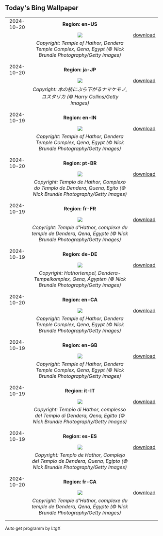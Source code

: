 ## Today's Bing Wallpaper
|      |      |      |
| :----: | :----: | :----: |
|2024-10-20|**Region: en-US**||
||![](https://www.bing.com/th?id=OHR.DenderaTemple_EN-US2605709637_UHD.jpg&pid=hp&w=1152&h=648&rs=1&c=4)| [download](https://www.bing.com/th?id=OHR.DenderaTemple_EN-US2605709637_UHD.jpg)|
||*Copyright: Temple of Hathor, Dendera Temple Complex, Qena, Egypt (© Nick Brundle Photography/Getty Images)*
||
|||
|2024-10-20|**Region: ja-JP**||
||![](https://www.bing.com/th?id=OHR.SmilingSloth_JA-JP4479144213_UHD.jpg&pid=hp&w=1152&h=648&rs=1&c=4)| [download](https://www.bing.com/th?id=OHR.SmilingSloth_JA-JP4479144213_UHD.jpg)|
||*Copyright: 木の枝にぶら下がるナマケモノ, コスタリカ (© Harry Collins/Getty Images)*
||
|||
|2024-10-19|**Region: en-IN**||
||![](https://www.bing.com/th?id=OHR.DenderaTemple_EN-IN5970079053_UHD.jpg&pid=hp&w=1152&h=648&rs=1&c=4)| [download](https://www.bing.com/th?id=OHR.DenderaTemple_EN-IN5970079053_UHD.jpg)|
||*Copyright: Temple of Hathor, Dendera Temple Complex, Qena, Egypt (© Nick Brundle Photography/Getty Images)*
||
|||
|2024-10-20|**Region: pt-BR**||
||![](https://www.bing.com/th?id=OHR.DenderaTemple_PT-BR6539845196_UHD.jpg&pid=hp&w=1152&h=648&rs=1&c=4)| [download](https://www.bing.com/th?id=OHR.DenderaTemple_PT-BR6539845196_UHD.jpg)|
||*Copyright: Templo de Hathor, Complexo do Templo de Dendera, Quena, Egito (© Nick Brundle Photography/Getty Images)*
||
|||
|2024-10-19|**Region: fr-FR**||
||![](https://www.bing.com/th?id=OHR.DenderaTemple_FR-FR5972566058_UHD.jpg&pid=hp&w=1152&h=648&rs=1&c=4)| [download](https://www.bing.com/th?id=OHR.DenderaTemple_FR-FR5972566058_UHD.jpg)|
||*Copyright: Temple d'Hathor, complexe du temple de Dendera, Qena, Égypte (© Nick Brundle Photography/Getty Images)*
||
|||
|2024-10-19|**Region: de-DE**||
||![](https://www.bing.com/th?id=OHR.DenderaTemple_DE-DE9209425729_UHD.jpg&pid=hp&w=1152&h=648&rs=1&c=4)| [download](https://www.bing.com/th?id=OHR.DenderaTemple_DE-DE9209425729_UHD.jpg)|
||*Copyright: Hathortempel, Dendera-Tempelkomplex, Qena, Ägypten (© Nick Brundle Photography/Getty Images)*
||
|||
|2024-10-20|**Region: en-CA**||
||![](https://www.bing.com/th?id=OHR.DenderaTemple_EN-CA1538664812_UHD.jpg&pid=hp&w=1152&h=648&rs=1&c=4)| [download](https://www.bing.com/th?id=OHR.DenderaTemple_EN-CA1538664812_UHD.jpg)|
||*Copyright: Temple of Hathor, Dendera Temple Complex, Qena, Egypt (© Nick Brundle Photography/Getty Images)*
||
|||
|2024-10-19|**Region: en-GB**||
||![](https://www.bing.com/th?id=OHR.DenderaTemple_EN-GB0191163199_UHD.jpg&pid=hp&w=1152&h=648&rs=1&c=4)| [download](https://www.bing.com/th?id=OHR.DenderaTemple_EN-GB0191163199_UHD.jpg)|
||*Copyright: Temple of Hathor, Dendera Temple Complex, Qena, Egypt (© Nick Brundle Photography/Getty Images)*
||
|||
|2024-10-19|**Region: it-IT**||
||![](https://www.bing.com/th?id=OHR.DenderaTemple_IT-IT8470650196_UHD.jpg&pid=hp&w=1152&h=648&rs=1&c=4)| [download](https://www.bing.com/th?id=OHR.DenderaTemple_IT-IT8470650196_UHD.jpg)|
||*Copyright: Tempio di Hathor, complesso del Tempio di Dendera, Qena, Egitto (© Nick Brundle Photography/Getty Images)*
||
|||
|2024-10-19|**Region: es-ES**||
||![](https://www.bing.com/th?id=OHR.DenderaTemple_ES-ES2992345983_UHD.jpg&pid=hp&w=1152&h=648&rs=1&c=4)| [download](https://www.bing.com/th?id=OHR.DenderaTemple_ES-ES2992345983_UHD.jpg)|
||*Copyright: Templo de Hathor, Complejo del Templo de Dendera, Quena, Egipto (© Nick Brundle Photography/Getty Images)*
||
|||
|2024-10-20|**Region: fr-CA**||
||![](https://www.bing.com/th?id=OHR.DenderaTemple_FR-CA2260090471_UHD.jpg&pid=hp&w=1152&h=648&rs=1&c=4)| [download](https://www.bing.com/th?id=OHR.DenderaTemple_FR-CA2260090471_UHD.jpg)|
||*Copyright: Temple d'Hathor, complexe du temple de Dendera, Qena, Égypte (© Nick Brundle Photography/Getty Images)*
||
|||

Auto get programm by LtgX
